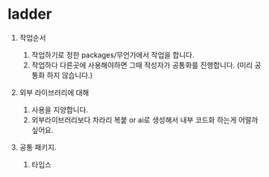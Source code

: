 # ladder

1. 작업순서

   1. 작업하기로 정한 packages/무언가에서 작업을 합니다.
   1. 작업하다 다른곳에 사용해야하면 그때 작성자가 공통화를 진행합니다. (미리 공통화 하지 않습니다.)

1. 외부 라이브러리에 대해

   1. 사용을 지양합니다.
   1. 외부라이브러리보다 차라리 복붙 or ai로 생성해서 내부 코드화 하는게 어떨까 싶어요.

1. 공통 패키지.
   1. 타입스
